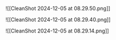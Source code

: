 ![[CleanShot 2024-12-05 at 08.29.50.png]]

![[CleanShot 2024-12-05 at 08.29.40.png]]

![[CleanShot 2024-12-05 at 08.29.14.png]]